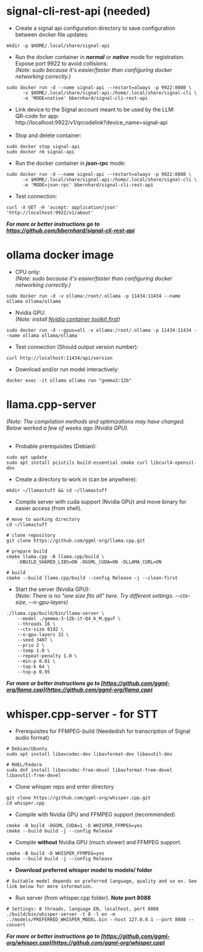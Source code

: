 # signal-cli-rest-api (needed)
* Create a signal api configuration directory to save configuration between docker file updates:
```shell
mkdir -p $HOME/.local/share/signal-api
```
* Run the docker container in ***normal*** or ***native*** mode for registration. Expose port 9922 to avoid collisions:<br>
*(Note: sudo because it's easier/faster than configuring docker networking correctly.)*
```shell
sudo docker run -d --name signal-api --restart=always -p 9922:8080 \
      -v $HOME/.local/share/signal-api:/home/.local/share/signal-cli \
      -e 'MODE=native' bbernhard/signal-cli-rest-api
```
* Link device to the Signal account meant to be used by the LLM:<br>
QR-code for app:<br>
http://localhost:9922/v1/qrcodelink?device_name=signal-api<br><br>
* Stop and delete container:
```shell
sudo docker stop signal-api
sudo docker rm signal-api
```
* Run the docker container in ***json-rpc*** mode:
```shell
sudo docker run -d --name signal-api --restart=always -p 9922:8080 \
      -v $HOME/.local/share/signal-api:/home/.local/share/signal-cli \
      -e 'MODE=json-rpc' bbernhard/signal-cli-rest-api
```
* Test connection:
```shell
curl -X GET -H 'accept: application/json' 'http://localhost:9922/v1/about'
```

***For more or better instructions go to https://github.com/bbernhard/signal-cli-rest-api***

# ollama docker image
* CPU only: <br>
*(Note: sudo because it's easier/faster than configuring docker networking correctly.)*
```shell
sudo docker run -d -v ollama:/root/.ollama -p 11434:11434 --name ollama ollama/ollama
```
* Nvidia GPU: <br>
*(Note: install [Nvidia container toolkit first](https://docs.nvidia.com/datacenter/cloud-native/container-toolkit/latest/install-guide.html#installation))*
```shell
sudo docker run -d --gpus=all -v ollama:/root/.ollama -p 11434:11434 --name ollama ollama/ollama
```

* Test connection (Should output version number):
```shell
curl http://localhost:11434/api/version
```

* Download and/or run model interactively:
```shell
docker exec -it ollama ollama run "gemma3:12b"
```

# llama.cpp-server
*(Note: The compilation methods and optimizations may have changed.* <br>
*Below worked a few of weeks ago (Nvidia GPU).* <br><br>
* Probable prerequisites (Debian):
```shell
sudo apt update
sudo apt install pciutils build-essential cmake curl libcurl4-openssl-dev
```
* Create a directory to work in (can be anywhere):
```shell
mkdir ~/llamastuff && cd ~/llamastuff
```

* Compile server with cuda support (Nvidia GPU) and move binary for easier access (from shell).
```shell
# move to working directory
cd ~/llamastuff

# clone repository
git clone https://github.com/ggml-org/llama.cpp.git

# prepare build
cmake llama.cpp -B llama.cpp/build \
    -DBUILD_SHARED_LIBS=ON -DGGML_CUDA=ON -DLLAMA_CURL=ON

# build
cmake --build llama.cpp/build --config Release -j --clean-first

```
* Start the server (Nvidia GPU):<br>
*(Note: There is no "one size fits all" here. Try different settings. --ctx-size, --n-gpu-layers)*
```shell
./llama.cpp/build/bin/llama-server \
    --model ./gemma-3-12b-it-Q4_K_M.gguf \
    --threads 16 \
    --ctx-size 8192 \
    --n-gpu-layers 32 \
    --seed 3407 \
    --prio 2 \
    --temp 1.0 \
    --repeat-penalty 1.0 \
    --min-p 0.01 \
    --top-k 64 \
    --top-p 0.95
```
***For more or better instructions go to [https://github.com/ggml-org/llama.cpp](https://github.com/ggml-org/llama.cpp)***

# whisper.cpp-server - for STT
* Prerequisites for FFMPEG-build (Neededish for transcription of Signal audio format)
```shell
# Debian/Ubuntu
sudo apt install libavcodec-dev libavformat-dev libavutil-dev

# RHEL/Fedora
sudo dnf install libavcodec-free-devel libavformat-free-devel libavutil-free-devel
```
* Clone whisper repo and enter directory
```shell
git clone https://github.com/ggml-org/whisper.cpp.git
cd whisper.cpp
```
* Compile with Nvidia GPU and FFMPEG support (recommended)
```shell
cmake -B build -DGGML_CUDA=1 -D WHISPER_FFMPEG=yes
cmake --build build -j --config Release
```
* Compile **without** Nvidia GPU (much slower) and FFMPEG support.
```shell
cmake -B build -D WHISPER_FFMPEG=yes
cmake --build build -j --config Release
```

* **Download preferred whisper model to models/ folder**
```shell
# Suitable model depends on preferred language, quality and so on. See link below for more information.
```
* Run server (from whisper.cpp folder). **Note port 8088**
```shell
# Settings: 8 threads, language EN, localhost, port 8088
./build/bin/whisper-server -t 8 -l en -m ../models/PREFERRED_WHISPER_MODEL.bin --host 127.0.0.1 --port 8088 --convert
```

***For more or better instructions go to [https://github.com/ggml-org/whisper.cpp](https://github.com/ggml-org/whisper.cpp)***
